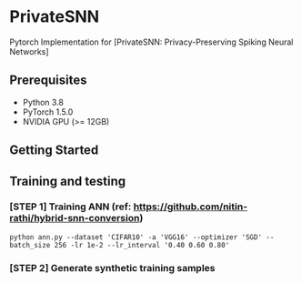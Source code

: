 # PrivateSNN


Pytorch Implementation for [PrivateSNN: Privacy-Preserving Spiking Neural Networks]


## Prerequisites
* Python 3.8    
* PyTorch 1.5.0     
* NVIDIA GPU (>= 12GB)      

## Getting Started

## Training and testing



### [STEP 1] Training ANN (ref: https://github.com/nitin-rathi/hybrid-snn-conversion)


```
python ann.py --dataset 'CIFAR10' -a 'VGG16' --optimizer 'SGD' --batch_size 256 -lr 1e-2 --lr_interval '0.40 0.60 0.80'
```


### [STEP 2] Generate synthetic training samples

